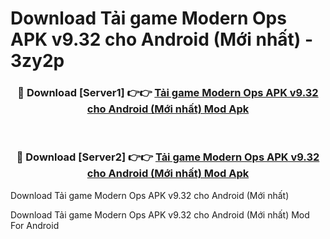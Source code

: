 # Download Tải game Modern Ops APK v9.32 cho Android (Mới nhất) - 3zy2p


<div align="center">
<h3>🔴 Download [Server1] 👉👉 <a href="https://apk-comot.site?title=Tải_game_Modern_Ops_APK_v9.32_cho_Android_(Mới_nhất)">Tải game Modern Ops APK v9.32 cho Android (Mới nhất) Mod Apk</a></h3><br>
<h3>🔴 Download [Server2] 👉👉 <a href="https://apk-comot.site?title=Tải_game_Modern_Ops_APK_v9.32_cho_Android_(Mới_nhất)">Tải game Modern Ops APK v9.32 cho Android (Mới nhất) Mod Apk</a></h3>
</div>



Download Tải game Modern Ops APK v9.32 cho Android (Mới nhất) 

Download Tải game Modern Ops APK v9.32 cho Android (Mới nhất) Mod For Android